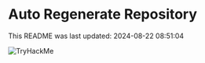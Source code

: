# Auto Regenerate Repository

This README was last updated: 2024-08-22 08:51:04

 ![TryHackMe](https://tryhackme.com/badge/533634)